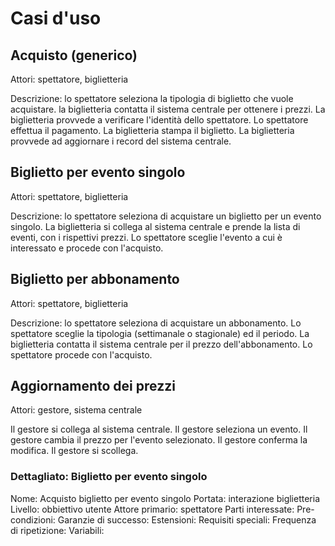# Casi d'uso

## Acquisto (generico) 

Attori: spettatore, biglietteria

Descrizione: lo spettatore seleziona la tipologia di biglietto che vuole acquistare. la biglietteria contatta il sistema centrale per ottenere i prezzi. La biglietteria provvede a verificare l'identità dello spettatore. Lo spettatore effettua il pagamento. La biglietteria stampa il biglietto. La biglietteria provvede ad aggiornare i record del sistema centrale.

## Biglietto per evento singolo

Attori: spettatore, biglietteria

Descrizione: lo spettatore seleziona di acquistare un biglietto per un evento singolo. La biglietteria si collega al sistema centrale e prende la lista di eventi, con i rispettivi prezzi. Lo spettatore sceglie l'evento a cui è interessato e procede con l'acquisto.

## Biglietto per abbonamento

Attori: spettatore, biglietteria

Descrizione: lo spettatore seleziona di acquistare un abbonamento. Lo spettatore sceglie la tipologia (settimanale o stagionale) ed il periodo. La biglietteria contatta il sistema centrale per il prezzo dell'abbonamento. Lo spettatore procede con l'acquisto.

## Aggiornamento dei prezzi

Attori: gestore, sistema centrale

Il gestore si collega al sistema centrale. Il gestore seleziona un evento. Il gestore cambia il prezzo per l'evento selezionato. Il gestore conferma la modifica. Il gestore si scollega.


### Dettagliato: Biglietto per evento singolo

Nome: Acquisto biglietto per evento singolo
Portata: interazione biglietteria 
Livello: obbiettivo utente
Attore primario: spettatore
Parti interessate:
Pre-condizioni:
Garanzie di successo:
Estensioni:
Requisiti speciali:
Frequenza di ripetizione:
Variabili:
